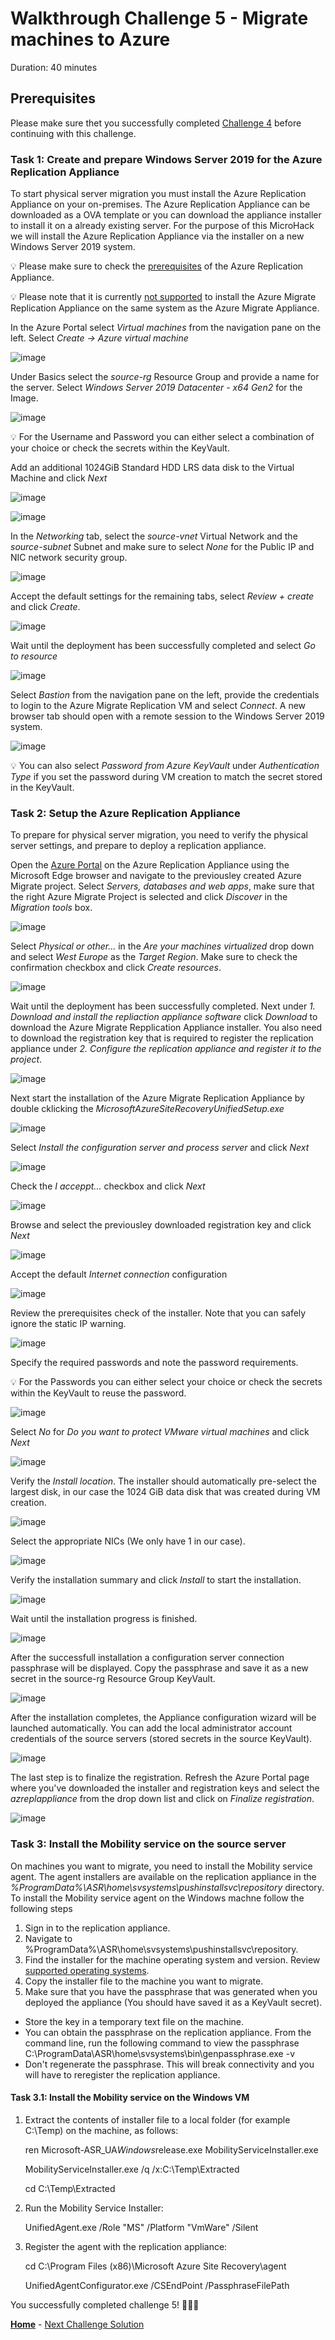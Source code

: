 # Walkthrough Challenge 5 - Migrate machines to Azure

Duration: 40 minutes

## Prerequisites

Please make sure thet you successfully completed [Challenge 4](../challenge-4/solution.md) before continuing with this challenge.

### **Task 1: Create and prepare Windows Server 2019 for the Azure Replication Appliance**

To start physical server migration you must install the Azure Replication Appliance on your on-premises. The Azure Replication Appliance can be downloaded as a OVA template or you can download the appliance installer to install it on a already existing server. For the purpose of this MicroHack we will install the Azure Replication Appliance via the installer on a new Windows Server 2019 system.

💡 Please make sure to check the [prerequisites](https://learn.microsoft.com/en-us/azure/migrate/migrate-replication-appliance) of the Azure 
Replication Appliance.

💡 Please note that it is currently [not supported](https://learn.microsoft.com/en-us/azure/migrate/common-questions-appliance#can-the-azure-migrate-appliancereplication-appliance-connect-to-the-same-vcenter) to install the Azure Migrate Replication Appliance on the same system as the Azure Migrate Appliance.

In the Azure Portal select *Virtual machines* from the navigation pane on the left. Select *Create -> Azure virtual machine*

![image](./img/azreplapl1.png)

Under Basics select the *source-rg* Resource Group and provide a name for the server. Select *Windows Server 2019 Datacenter - x64 Gen2* for the Image.

![image](./img/azreplapl2.png)

💡 For the Username and Password you can either select a combination of your choice or check the secrets within the KeyVault.

Add an additional 1024GiB Standard HDD LRS data disk to the Virtual Machine and click *Next*

![image](./img/azreplapl2-1.png)

![image](./img/azreplapl2-2.png)

In the *Networking* tab, select the *source-vnet* Virtual Network and the *source-subnet* Subnet and make sure to select *None* for the Public IP and NIC network security group.

![image](./img/azreplapl3.png)

Accept the default settings for the remaining tabs, select *Review + create* and click *Create*.

![image](./img/azreplapl4.png)

Wait until the deployment has been successfully completed and select *Go to resource*

![image](./img/azreplapl5.png)

Select *Bastion* from the navigation pane on the left, provide the credentials to login to the Azure Migrate Replication VM and select *Connect*. A new browser tab should open with a remote session to the Windows Server 2019 system.

![image](./img/azreplapl6.png)

💡 You can also select *Password from Azure KeyVault* under *Authentication Type* if you set the password during VM creation to match the secret stored in the KeyVault.


### **Task 2: Setup the Azure Replication Appliance**

To prepare for physical server migration, you need to verify the physical server settings, and prepare to deploy a replication appliance.

Open the [Azure Portal](https://portal.azure.com) on the Azure Replication Appliance using the Microsoft Edge browser and navigate to the previousley created Azure Migrate project. Select *Servers, databases and web apps*, make sure that the right Azure Migrate Project is selected and click *Discover* in the *Migration tools* box.

![image](./img/mig1.png)

Select *Physical or other...* in the *Are your machines virtualized* drop down and select *West Europe* as the *Target Region*.
Make sure to check the confirmation checkbox and click *Create resources*. 

![image](./img/mig2.png)

Wait until the deployment has been successfully completed. Next under *1. Download and install the repliaction appliance software* click *Download* to download the Azure Migrate Repplication Appliance installer. 
You also need to download the registration key that is required to register the replication appliance under *2. Configure the replication appliance and register it to the project*.

![image](./img/mig3.png)

Next start the installation of the Azure Migrate Replication Appliance by double cklicking the *MicrosoftAzureSiteRecoveryUnifiedSetup.exe*

![image](./img/mig4.png)

Select *Install the configuration server and process server* and click *Next*

![image](./img/mig5.png)

Check the *I acceppt...* checkbox and click *Next*

![image](./img/mig6.png)

Browse and select the previousley downloaded registration key and click *Next*

![image](./img/mig7.png)

Accept the default *Internet connection* configuration

![image](./img/mig8.png)

Review the prerequisites check of the installer. Note that you can safely ignore the static IP warning.

![image](./img/mig9.png)

Specify the required passwords and note the password requirements. 

💡 For the Passwords you can either select your choice or check the secrets within the KeyVault to reuse the password.

![image](./img/mig10.png)

Select *No* for *Do you want to protect VMware virtual machines* and click *Next*

![image](./img/mig11.png)

Verify the *Install location*. The installer should automatically pre-select the largest disk, in our case the 1024 GiB data disk that was created during VM creation.

![image](./img/mig12.png)

Select the appropriate NICs (We only have 1 in our case).

![image](./img/mig13.png)

Verify the installation summary and click *Install* to start the installation.

![image](./img/mig14.png)

Wait until the installation progress is finished.

![image](./img/mig15.png)

After the successfull installation a configuration server connection passphrase will be displayed. Copy the passphrase and save it as a new secret in the source-rg Resource Group KeyVault.

![image](./img/mig17.png)

After the installation completes, the Appliance configuration wizard will be launched automatically.
You can add the local administrator account credentials of the source servers (stored secrets in the source KeyVault).

![image](./img/mig17-1.png)

The last step is to finalize the registration. Refresh the Azure Portal page where you've downloaded the installer and registration keys and select the *azreplappliance* from the drop down list and click on *Finalize registration*.

![image](./img/mig18.png)

### **Task 3: Install the Mobility service on the source server**

On machines you want to migrate, you need to install the Mobility service agent. The agent installers are available on the replication appliance in the *%ProgramData%\ASR\home\svsystems\pushinstallsvc\repository* directory.
To install the Mobility service agent on the Windows machne follow the following steps

1. Sign in to the replication appliance.
2. Navigate to %ProgramData%\ASR\home\svsystems\pushinstallsvc\repository.
3. Find the installer for the machine operating system and version. Review [supported operating systems](https://learn.microsoft.com/en-us/azure/site-recovery/vmware-physical-azure-support-matrix#replicated-machines).
4. Copy the installer file to the machine you want to migrate.
5. Make sure that you have the passphrase that was generated when you deployed the appliance (You should have saved it as a KeyVault secret).
  * Store the key in a temporary text file on the machine.
  * You can obtain the passphrase on the replication appliance. From the command line, run the following command to view the passphrase
     C:\ProgramData\ASR\home\svsystems\bin\genpassphrase.exe -v
  * Don't regenerate the passphrase. This will break connectivity and you will have to reregister the replication appliance.

#### **Task 3.1: Install the Mobility service on the Windows VM**

1. Extract the contents of installer file to a local folder (for example C:\Temp) on the machine, as follows:

     ren Microsoft-ASR_UA*Windows*release.exe MobilityServiceInstaller.exe
     
     MobilityServiceInstaller.exe /q /x:C:\Temp\Extracted

     cd C:\Temp\Extracted

2. Run the Mobility Service Installer:

    UnifiedAgent.exe /Role "MS" /Platform "VmWare" /Silent

3. Register the agent with the replication appliance:

    cd C:\Program Files (x86)\Microsoft Azure Site Recovery\agent

    UnifiedAgentConfigurator.exe  /CSEndPoint <replication appliance IP address> /PassphraseFilePath <Passphrase File Path>


     


You successfully completed challenge 5! 🚀🚀🚀

 **[Home](../../Readme.md)** - [Next Challenge Solution](../challenge-5/solution.md)
